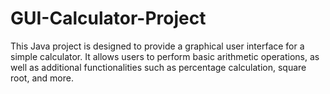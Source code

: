 # GUI-Calculator-Project
This Java project is designed to provide a graphical user interface for a simple calculator. It allows users to perform basic arithmetic operations, as well as additional functionalities such as percentage calculation, square root, and more.
